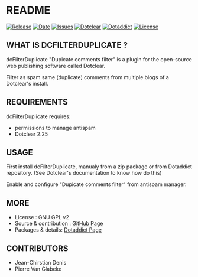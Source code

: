 # README

[![Release](https://img.shields.io/github/v/release/JcDenis/dcFilterDuplicate)](https://github.com/JcDenis/dcFilterDuplicate/releases)
[![Date](https://img.shields.io/github/release-date/JcDenis/dcFilterDuplicate)](https://github.com/JcDenis/dcFilterDuplicate/releases)
[![Issues](https://img.shields.io/github/issues/JcDenis/dcFilterDuplicate)](https://github.com/JcDenis/dcFilterDuplicate/issues)
[![Dotclear](https://img.shields.io/badge/dotclear-v2.25-blue.svg)](https://fr.dotclear.org/download)
[![Dotaddict](https://img.shields.io/badge/dotaddict-official-green.svg)](https://plugins.dotaddict.org/dc2/details/dcFilterDuplicate)
[![License](https://img.shields.io/github/license/JcDenis/dcFilterDuplicate)](https://github.com/JcDenis/dcFilterDuplicate/blob/master/LICENSE)

## WHAT IS DCFILTERDUPLICATE ?

dcFilterDuplicate "Dupicate comments filter" is a plugin for the 
open-source web publishing software called Dotclear.

Filter as spam same (duplicate) comments from multiple blogs of a Dotclear's install.

## REQUIREMENTS

 dcFilterDuplicate requires: 

  * permissions to manage antispam
  * Dotclear 2.25

## USAGE

First install dcFilterDuplicate, manualy from a zip package or from 
Dotaddict repository. (See Dotclear's documentation to know how do this)

Enable and configure "Dupicate comments filter" from antispam manager.

## MORE

 * License : GNU GPL v2
 * Source & contribution : [GitHub Page](https://github.com/JcDenis/dcFilterDuplicate)
 * Packages & details:  [Dotaddict Page](https://plugins.dotaddict.org/dc2/details/dcFilterDuplicate)

## CONTRIBUTORS

 * Jean-Chirstian Denis
 * Pierre Van Glabeke